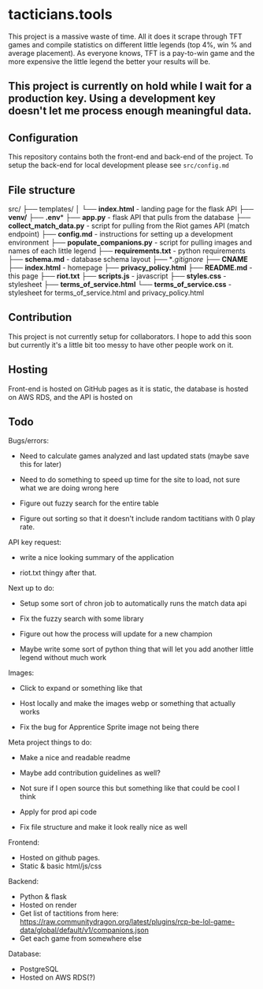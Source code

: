 # tacticians.tools

This project is a massive waste of time. All it does it scrape through TFT games and compile statistics on different little legends (top 4%, win % and average placement). As everyone knows, TFT is a pay-to-win game and the more expensive the little legend the better your results will be. 

## This project is currently on hold while I wait for a production key. Using a development key doesn't let me process enough meaningful data.

## Configuration

This repository contains both the front-end and back-end of the project. To setup the back-end for local development please see `src/config.md`

## File structure

src/
├── templates/
│   └── **index.html** - landing page for the flask API
├── **venv/**
├── **.env***
├── **app.py** - flask API that pulls from the database 
├── **collect_match_data.py** - script for pulling from the Riot games API (match endpoint)
├── **config.md** - instructions for setting up a development environment
├── **populate_companions.py** - script for pulling images and names of each little legend
├── **requirements.txt** - python requirements
├── **schema.md** - database schema layout
├── **.gitignore*
├── **CNAME**
├── **index.html** - homepage
├── **privacy_policy.html**
├── **README.md** - this page
├── **riot.txt**
├── **scripts.js** - javascript
├── **styles.css** - stylesheet
├── **terms_of_service.html**
└── **terms_of_service.css** - stylesheet for terms_of_service.html and privacy_policy.html

## Contribution

This project is not currently setup for collaborators. I hope to add this soon but currently it's a little bit too messy to have other people work on it. 

## Hosting

Front-end is hosted on GitHub pages as it is static, the database is hosted on AWS RDS, and the API is hosted on 

## Todo

Bugs/errors:

- Need to calculate games analyzed and last updated stats (maybe save this for later)

- Need to do something to speed up time for the site to load, not sure what we are doing wrong here

- Figure out fuzzy search for the entire table

- Figure out sorting so that it doesn't include random tactitians with 0 play rate.

API key request:

- write a nice looking summary of the application

- riot.txt thingy after that.

Next up to do:

- Setup some sort of chron job to automatically runs the match data api

- Fix the fuzzy search with some library

- Figure out how the process will update for a new champion

- Maybe write some sort of python thing that will let you add another little legend without much work

Images:

- Click to expand or something like that

- Host locally and make the images webp or something that actually works

- Fix the bug for Apprentice Sprite image not being there

Meta project things to do:

- Make a nice and readable readme

- Maybe add contribution guidelines as well?

- Not sure if I open source this but something like that could be cool I think

- Apply for prod api code

- Fix file structure and make it look really nice as well

Frontend:

- Hosted on github pages.
- Static & basic html/js/css

Backend:

- Python & flask
- Hosted on render 
- Get list of tactitions from here: https://raw.communitydragon.org/latest/plugins/rcp-be-lol-game-data/global/default/v1/companions.json
- Get each game from somewhere else

Database:

- PostgreSQL
- Hosted on AWS RDS(?)